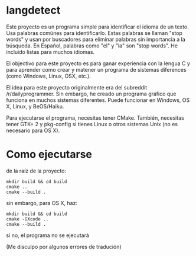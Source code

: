 langdetect
================================================================

Este proyecto es un programa simple para identificar el idioma de un texto. Usa palabras comúnes para identificarlo. Estas palabras se llaman "stop words" y usan por buscadores para eliminar palabras sin importancia a la búsqueda. En Español, palabras como "el" y "la" son "stop words". He incluido listas para muchos idiomas. 

El objectivo para este proyecto es para ganar experiencia con la lengua C y para aprender como crear y matener un programa de sistemas diferences (como Windows, Linux, OSX, etc.). 

El idea para este proyecto originalmente era del subreddit /r/dailyprogrammer. Sin embargo, he creado un programa gráfico que funciona en muchos sistemas diferentes. Puede funcionar en Windows, OS X, Linux, y BeOS/Haiku. 

Para ejecutarse el programa, necesitas tener CMake. También, necesitas tener GTK+ 2 y pkg-config si tienes Linux o otros sistemas Unix (no es necesario para OS X). 

Como ejecutarse
==================================================================

de la raíz de la proyecto:

	mkdir build && cd build
	cmake ..
	cmake --build .

sin embargo, para OS X, haz:

	mkdir build && cd build
	cmake -GXcode ..
	cmake --build .

si no, el programa no se ejecutará


(Me disculpo por algunos errores de tradución) 
